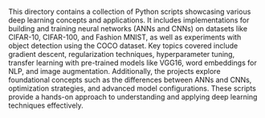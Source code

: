 This directory contains a collection of Python scripts showcasing various deep learning concepts and applications. It includes implementations for building and training neural networks (ANNs and CNNs) on datasets like CIFAR-10, CIFAR-100, and Fashion MNIST, as well as experiments with object detection using the COCO dataset. Key topics covered include gradient descent, regularization techniques, hyperparameter tuning, transfer learning with pre-trained models like VGG16, word embeddings for NLP, and image augmentation. Additionally, the projects explore foundational concepts such as the differences between ANNs and CNNs, optimization strategies, and advanced model configurations. These scripts provide a hands-on approach to understanding and applying deep learning techniques effectively.
